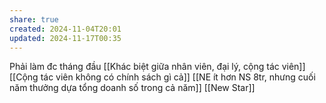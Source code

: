 ```yaml
---
share: true
created: 2024-11-04T20:01
updated: 2024-11-17T00:35
---
```

Phải làm đc tháng đầu 
[[Khác biệt giữa nhân viên, đại lý, cộng tác viên]]
[[Cộng tác viên không có chính sách gì cả]]
[[NE ít hơn NS 8tr, nhưng cuối năm thưởng dựa tổng doanh số trong cả năm]]
[[New Star]]